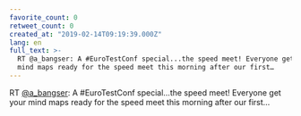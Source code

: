 ```yaml
---
favorite_count: 0
retweet_count: 0
created_at: "2019-02-14T09:19:39.000Z"
lang: en
full_text: >-
  RT @a_bangser: A #EuroTestConf special...the speed meet! Everyone get your
  mind maps ready for the speed meet this morning after our first…
---
```


RT [@a_bangser](https://twitter.com/a_bangser): A #EuroTestConf special...the
speed meet! Everyone get your mind maps ready for the speed meet this morning
after our first…
